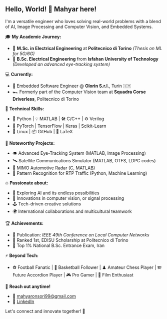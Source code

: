 ## Hello, World! 👋 Mahyar here!

I'm a versatile engineer who loves solving real-world problems with a blend of AI, Image Processing and Computer Vision, and Embedded Systems.

🎓 **My Academic Journey:**
- 🔹 **M.Sc. in Electrical Engineering** at **Politecnico di Torino** _(Thesis on ML for 5G/6G)_
- 🔸 **B.Sc. Electrical Engineering** from **Isfahan University of Technology** _(Developed an advanced eye-tracking system)_

💻 **Currently:**
- 🔧 Embedded Software Engineer @ **Olorin S.r.l.**, Turin 🇮🇹
- 🏎️ Formerly part of the Computer Vision team at **Squadra Corse Driverless**, Politecnico di Torino

🚀 **Technical Skills:**
- 🐍 Python | 💡 MATLAB | 🛠️ C/C++ | ⚙️ Verilog
- 🤖 PyTorch | TensorFlow | Keras | Scikit-Learn
- 🐧 Linux | 📦 GitHub | 📃 LaTeX

🌟 **Noteworthy Projects:**
- 👁️ Advanced Eye-Tracking System (MATLAB, Image Processing)
- 🛰️ Satellite Communications Simulator (MATLAB, OTFS, LDPC codes)
- 🚗 MIMO Automotive Radar (C, MATLAB)
- 🎥 Pattern Recognition for RTP Traffic (Python, Machine Learning)

🔥 **Passionate about:**
- 🤖 Exploring AI and its endless possibilities
- 📡 Innovations in computer vision, or signal processing
- 🕹️ Tech-driven creative solutions
- 🌍 International collaborations and multicultural teamwork

🏆 **Achievements:**
- 📜 Publication: *IEEE 49th Conference on Local Computer Networks*
- 🥇 Ranked 1st, EDISU Scholarship at Politecnico di Torino
- 🥇 Top 1% National B.Sc. Entrance Exam, Iran

⚡ **Beyond Tech:**

- ⚽ Football Fanatic | 🏀 Basketball Follower | ♟️ Amateur Chess Player | 🪗 Future Accordion Player | 🎮 Pro Gamer | 🎥 Film Enthusiast

📩 **Reach out anytime!**
- 📧 [mahyaronsori99@gmail.com](mailto:mahyaronsori99@gmail.com)
- 💼 [LinkedIn](https://linkedin.com/mahyar-onsori)

Let's connect and innovate together! 🚀



